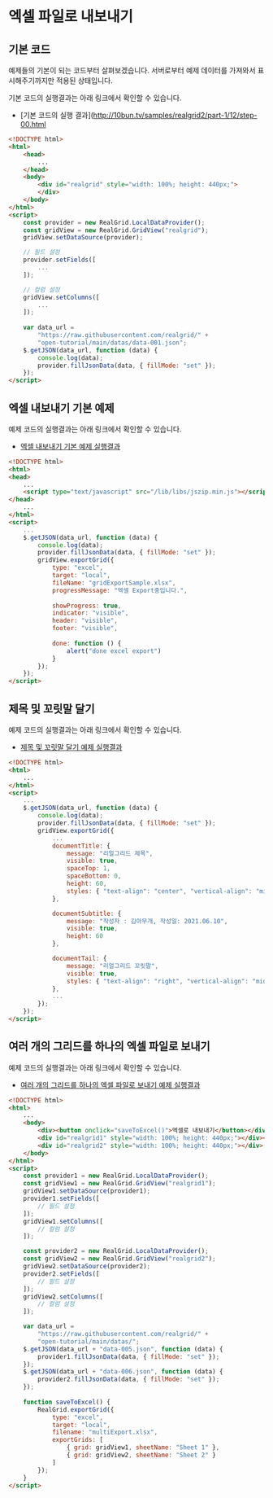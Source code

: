 # 엑셀 파일로 내보내기


## 기본 코드

예제들의 기본이 되는 코드부터 살펴보겠습니다.
서버로부터 예제 데이터를 가져와서 표시해주기까지만 적용된 상태입니다.

기본 코드의 실행결과는 아래 링크에서 확인할 수 있습니다.
* [기본 코드의 실행 결과](http://10bun.tv/samples/realgrid2/part-1/12/step-00.html

``` html
<!DOCTYPE html>
<html>
	<head>
        ...
	</head>
	<body>
		<div id="realgrid" style="width: 100%; height: 440px;">
		</div>
	</body>
</html>
<script>
    const provider = new RealGrid.LocalDataProvider();
    const gridView = new RealGrid.GridView("realgrid");
    gridView.setDataSource(provider);

	// 필드 설정
    provider.setFields([
		...
    ]);

	// 컬럼 설정
    gridView.setColumns([
		...
    ]);
	
    var data_url = 
		"https://raw.githubusercontent.com/realgrid/" +
    	"open-tutorial/main/datas/data-001.json";
    $.getJSON(data_url, function (data) {
        console.log(data);
        provider.fillJsonData(data, { fillMode: "set" });
    });
</script>
```


## 엑셀 내보내기 기본 예제

예제 코드의 실행결과는 아래 링크에서 확인할 수 있습니다.
* [엑셀 내보내기 기본 예제 실행결과](http://10bun.tv/samples/realgrid2/part-1/12/step-01.html)

``` html
<!DOCTYPE html>
<html>
<head>
	...
	<script type="text/javascript" src="/lib/libs/jszip.min.js"></script>
</head>
	...
</html>
<script>
	...
    $.getJSON(data_url, function (data) {
        console.log(data);
        provider.fillJsonData(data, { fillMode: "set" });		
		gridView.exportGrid({
			type: "excel",
			target: "local",
			fileName: "gridExportSample.xlsx", 
			progressMessage: "엑셀 Export중입니다.",
			
			showProgress: true,
			indicator: "visible",
			header: "visible",
			footer: "visible",
			
			done: function () {
				alert("done excel export")
			}
		});
    });
</script>
```


## 제목 및 꼬릿말 달기

예제 코드의 실행결과는 아래 링크에서 확인할 수 있습니다.
* [제목 및 꼬릿말 달기 예제 실행결과](http://10bun.tv/samples/realgrid2/part-1/12/step-02.html)

``` html
<!DOCTYPE html>
<html>
	...
</html>
<script>
	...
	$.getJSON(data_url, function (data) {
		console.log(data);
		provider.fillJsonData(data, { fillMode: "set" });
		gridView.exportGrid({
			...
			documentTitle: {
				message: "리얼그리드 제목",
				visible: true,
				spaceTop: 1,
				spaceBottom: 0,
				height: 60,
				styles: { "text-align": "center", "vertical-align": "middle", "background-color": "yellow" }
			},

			documentSubtitle: {
				message: "작성자 : 김아무개, 작성일: 2021.06.10",
				visible: true,
				height: 60
			},

			documentTail: {
				message: "리얼그리드 꼬릿말",
				visible: true,
				styles: { "text-align": "right", "vertical-align": "middle" }
			},
			...
		});
	});
</script>
```


## 여러 개의 그리드를 하나의 엑셀 파일로 보내기

예제 코드의 실행결과는 아래 링크에서 확인할 수 있습니다.
* [여러 개의 그리드를 하나의 엑셀 파일로 보내기 예제 실행결과](http://10bun.tv/samples/realgrid2/part-1/12/step-03.html)

``` html
<!DOCTYPE html>
<html>
	...
	<body>
		<div><button onclick="saveToExcel()">엑셀로 내보내기</button></div><br>
		<div id="realgrid1" style="width: 100%; height: 440px;"></div><br>
		<div id="realgrid2" style="width: 100%; height: 440px;"></div>
	</body>
</html>
<script>
    const provider1 = new RealGrid.LocalDataProvider();
    const gridView1 = new RealGrid.GridView("realgrid1");
    gridView1.setDataSource(provider1);
    provider1.setFields([
		// 필드 설정
    ]);	
    gridView1.setColumns([
		// 컬럼 설정
    ]);

    const provider2 = new RealGrid.LocalDataProvider();
    const gridView2 = new RealGrid.GridView("realgrid2");
    gridView2.setDataSource(provider2);
    provider2.setFields([
		// 필드 설정
    ]);
    gridView2.setColumns([
		// 컬럼 설정
    ]);

    var data_url = 
		"https://raw.githubusercontent.com/realgrid/" +
    	"open-tutorial/main/datas/";	
    $.getJSON(data_url + "data-005.json", function (data) {
        provider1.fillJsonData(data, { fillMode: "set" });
    });
	$.getJSON(data_url + "data-006.json", function (data) {
        provider2.fillJsonData(data, { fillMode: "set" });
    });
	
	function saveToExcel() {
		RealGrid.exportGrid({
			type: "excel",
			target: "local",
			filename: "multiExport.xlsx",
			exportGrids: [
				{ grid: gridView1, sheetName: "Sheet 1" },
				{ grid: gridView2, sheetName: "Sheet 2" }
			]
		});	
	}
</script>
```